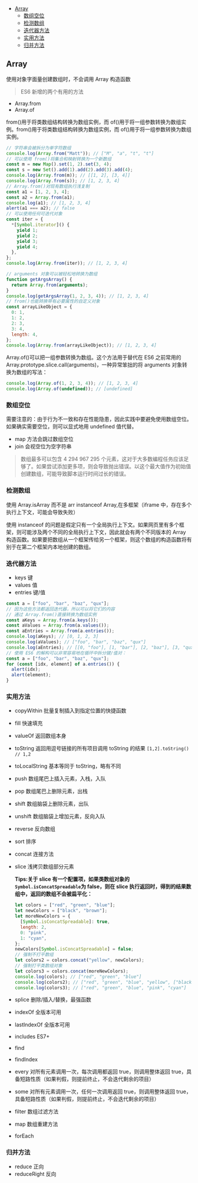 <!-- START doctoc generated TOC please keep comment here to allow auto update -->
<!-- DON'T EDIT THIS SECTION, INSTEAD RE-RUN doctoc TO UPDATE -->

- [Array](#array)
  - [数组空位](#数组空位)
  - [检测数组](#检测数组)
  - [迭代器方法](#迭代器方法)
  - [实用方法](#实用方法)
  - [归并方法](#归并方法)

<!-- END doctoc generated TOC please keep comment here to allow auto update -->

## Array

使用对象字面量创建数组时，不会调用 Array 构造函数

> ES6 新增的两个有用的方法

- Array.from
- Array.of

from()用于将类数组结构转换为数组实例，而 of()用于将一组参数转换为数组实例。from()用于将类数组结构转换为数组实例，而 of()用于将一组参数转换为数组实例。

```js
// 字符串会被拆分为单字符数组
console.log(Array.from("Matt")); // ["M", "a", "t", "t"]
// 可以使用 from()将集合和映射转换为一个新数组
const m = new Map().set(1, 2).set(3, 4);
const s = new Set().add(1).add(2).add(3).add(4);
console.log(Array.from(m)); // [[1, 2], [3, 4]]
console.log(Array.from(s)); // [1, 2, 3, 4]
// Array.from()对现有数组执行浅复制
const a1 = [1, 2, 3, 4];
const a2 = Array.from(a1);
console.log(a1); // [1, 2, 3, 4]
alert(a1 === a2); // false
// 可以使用任何可迭代对象
const iter = {
  *[Symbol.iterator]() {
    yield 1;
    yield 2;
    yield 3;
    yield 4;
  },
};
console.log(Array.from(iter)); // [1, 2, 3, 4]

// arguments 对象可以被轻松地转换为数组
function getArgsArray() {
  return Array.from(arguments);
}
console.log(getArgsArray(1, 2, 3, 4)); // [1, 2, 3, 4]
// from()也能转换带有必要属性的自定义对象
const arrayLikeObject = {
  0: 1,
  1: 2,
  2: 3,
  3: 4,
  length: 4,
};
console.log(Array.from(arrayLikeObject)); // [1, 2, 3, 4]
```

Array.of()可以把一组参数转换为数组。这个方法用于替代在 ES6 之前常用的 Array.prototype.slice.call(arguments)，一种异常笨拙的将 arguments 对象转换为数组的写法：

```js
console.log(Array.of(1, 2, 3, 4)); // [1, 2, 3, 4]
console.log(Array.of(undefined)); // [undefined]
```

### 数组空位

需要注意的：由于行为不一致和存在性能隐患，因此实践中要避免使用数组空位。如果确实需要空位，则可以显式地用 undefined 值代替。

- map 方法会跳过数组空位
- join 会视空位为空字符串

> 数组最多可以包含 4 294 967 295 个元素，这对于大多数编程任务应该足够了。如果尝试添加更多项，则会导致抛出错误。以这个最大值作为初始值创建数组，可能导致脚本运行时间过长的错误。

### 检测数组

使用 Array.isArray 而不是 arr instanceof Array,在多框架（iframe 中，存在多个执行上下文，可能会导致失败）

使用 instanceof 的问题是假定只有一个全局执行上下文。如果网页里有多个框架，则可能涉及两个不同的全局执行上下文，因此就会有两个不同版本的 Array 构造函数。如果要把数组从一个框架传给另一个框架，则这个数组的构造函数将有别于在第二个框架内本地创建的数组。

### 迭代器方法

- keys 键
- values 值
- entries 键/值

```js
const a = ["foo", "bar", "baz", "qux"];
// 因为这些方法都返回迭代器，所以可以将它们的内容
// 通过 Array.from()直接转换为数组实例
const aKeys = Array.from(a.keys());
const aValues = Array.from(a.values());
const aEntries = Array.from(a.entries());
console.log(aKeys); // [0, 1, 2, 3]
console.log(aValues); // ["foo", "bar", "baz", "qux"]
console.log(aEntries); // [[0, "foo"], [1, "bar"], [2, "baz"], [3, "qux"]]
// 使用 ES6 的解构可以非常容易地在循环中拆分键/值对：
const a = ["foo", "bar", "baz", "qux"];
for (const [idx, element] of a.entries()) {
  alert(idx);
  alert(element);
}
```

### 实用方法

- copyWithin 批量复制插入到指定位置的快捷函数
- fill 快速填充
- valueOf 返回数组本身
- toString 返回用逗号链接的所有项目调用 toString 的结果 `[1,2].toString() // 1,2`
- toLocalString 基本等同于 toString，略有不同
- push 数组尾巴上插入元素，入栈，入队
- pop 数组尾巴上删除元素，出栈
- shift 数组脑袋上删除元素，出队
- unshift 数组脑袋上增加元素，反向入队
- reverse 反向数组
- sort 排序
- concat 连接方法
- slice 浅拷贝数组部分元素

  **Tips:关于 slice 有一个配置项，如果类数组对象的`Symbol.isConcatSpreadable`为 false，则在 slice 执行返回时，得到的结果数组中，返回的数组不会被扁平化：**

  ```js
  let colors = ["red", "green", "blue"];
  let newColors = ["black", "brown"];
  let moreNewColors = {
    [Symbol.isConcatSpreadable]: true,
    length: 2,
    0: "pink",
    1: "cyan",
  };
  newColors[Symbol.isConcatSpreadable] = false;
  // 强制不打平数组
  let colors2 = colors.concat("yellow", newColors);
  // 强制打平类数组对象
  let colors3 = colors.concat(moreNewColors);
  console.log(colors); // ["red", "green", "blue"]
  console.log(colors2); // ["red", "green", "blue", "yellow", ["black", "brown"]]
  console.log(colors3); // ["red", "green", "blue", "pink", "cyan"]
  ```

- splice 删除/插入/替换，最强函数
- indexOf 全版本可用
- lastIndexOf 全版本可用
- includes ES7+
- find
- findIndex
- every 对所有元素调用一次，每次调用都返回 true，则调用整体返回 true，具备短路性质（如果判假，则提前终止，不会迭代剩余的项目）
- some 对所有元素调用一次，任何一次调用返回 true，则调用整体返回 true，具备短路性质（如果判假，则提前终止，不会迭代剩余的项目）
- filter 数组过滤方法
- map 数组重建方法
- forEach

### 归并方法

- reduce 正向
- reduceRight 反向
